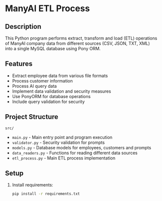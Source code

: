 # ManyAI ETL Process

## Description
This Python program performs extract, transform and load (ETL) operations of ManyAI company data from different sources (CSV, JSON, TXT, XML) into a single MySQL database using Pony ORM.

## Features
- Extract employee data from various file formats
- Process customer information
- Process AI query data
- Implement data validation and security measures
- Use PonyORM for database operations
- Include query validation for security

## Project Structure
```src/```
- ```main.py``` - Main entry point and program execution
- ```validator.py``` - Security validation for prompts
- ```models.py``` - Database models for employees, customers and prompts
- ```data_readers.py``` - Functions for reading different data sources
- ```etl_process.py``` - Main ETL process implementation

## Setup
1. Install requirements:
   ```bash
   pip install -r requirements.txt

